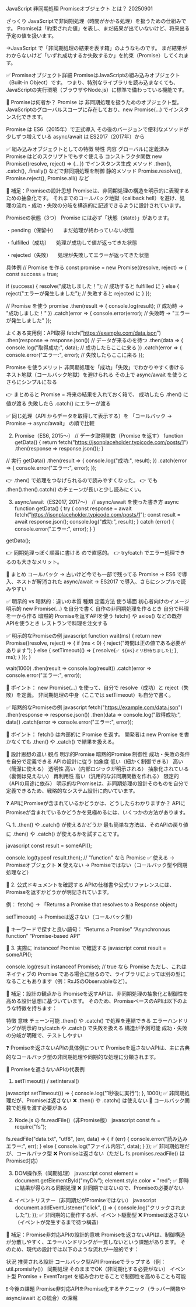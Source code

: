 JavaScript 非同期処理 Promiseオブジェクト とは？ 20250901

ざっくり
JavaScriptで非同期処理（時間がかかる処理）を扱うための仕組みです。
 Promiseは「約束された値」を表し、まだ結果が出ていないけど、将来出る予定の値を扱います。

→JavaScript で「非同期処理の結果を表す箱」のようなものです。
まだ結果がわからないけど「いずれ成功するか失敗するか」を約束（Promise）してくれます。

✅ Promiseオブジェクト詳細
PromiseはJavaScriptの組み込みオブジェクト（Built-in Object）です。
つまり、特別なライブラリを読み込まなくても、JavaScriptの実行環境（ブラウザやNode.js）に標準で備わっている機能です。

🔧 Promiseは何者か？
Promise は 非同期処理を扱うためのオブジェクト型。
JavaScriptのグローバルスコープに存在しており、new Promise(...) でインスタンス化できます。

Promise は ES6（2015年）で正式導入
その後のバージョンで便利なメソッドが少しずつ増えている
async/await は ES2017（2017年）から

✅ 組み込みオブジェクトとしての特徴
特性	                内容
グローバルに定義済み	Promise はどのスクリプトでもすぐ使える
コンストラクタ関数	    new Promise((resolve, reject) => {...}) でインスタンス生成
メソッド	           .then(), .catch(), .finally() などで非同期処理を制御
静的メソッド	       Promise.resolve(), Promise.reject(), Promise.all() など

🧠 補足：Promiseの設計思想
Promiseは、非同期処理の構造を明示的に表現するための抽象化です。 
それまでのコールバック地獄（callback hell）を避け、処理の流れ・成功・失敗の分岐を構造的に記述できるように設計されています。

Promiseの状態（3つ）
Promise には必ず「状態（state）」があります。

・pending（保留中）
　まだ処理が終わっていない状態

・fulfilled（成功）
　処理が成功して値が返ってきた状態

・rejected（失敗）
　処理が失敗してエラーが返ってきた状態

具体例
// Promise を作る
const promise = new Promise((resolve, reject) => {
  const success = true;

  if (success) {
    resolve("成功しました！"); // 成功すると fulfilled に
  } else {
    reject("エラーが発生しました"); // 失敗すると rejected に
  }
});

// Promise を使う
promise
  .then(result => {
    console.log(result); // 成功時 → "成功しました！"
  })
  .catch(error => {
    console.error(error); // 失敗時 → "エラーが発生しました"
  });

よくある実用例：API取得
fetch("https://example.com/data.json")
  .then(response => response.json()) // データが来るのを待つ
  .then(data => {
    console.log("取得成功:", data); // 成功したらここに来る
  })
  .catch(error => {
    console.error("エラー:", error); // 失敗したらここに来る
  });

Promise を使うメリット
非同期処理を「成功」「失敗」でわかりやすく書ける
ネスト地獄（コールバック地獄）を避けられる
その上で async/await を使うとさらにシンプルになる

👉 まとめると
Promise = 将来の結果を入れておく箱で、
成功したら .then() に値が渡る
失敗したら .catch() にエラーが渡る

✅ 同じ処理（API からデータを取得して表示する）を 「コールバック → Promise → async/await」 の順で比較

2. Promise（ES6, 2015〜）
// データ取得関数（Promise を返す）
function getData() {
  return fetch("https://jsonplaceholder.typicode.com/posts/1")
    .then(response => response.json());
}

// 実行
getData()
  .then(result => {
    console.log("成功:", result);
  })
  .catch(error => {
    console.error("エラー:", error);
  });


👉 .then() で処理をつなげられるので読みやすくなった。
👉 でも .then().then().catch() のチェーンが長いと少し読みにくい。

3. async/await（ES2017, 2017〜）
// async/await を使った書き方
async function getData() {
  try {
    const response = await fetch("https://jsonplaceholder.typicode.com/posts/1");
    const result = await response.json();
    console.log("成功:", result);
  } catch (error) {
    console.error("エラー:", error);
  }
}

getData();


👉 同期処理っぽく順番に書ける ので直感的。
👉 try/catch でエラー処理できるのも大きなメリット。

📌 まとめ
コールバック → 古いけど今でも一部で残ってる
Promise → ES6 で導入、ネストが解消された
async/await → ES2017 で導入、さらにシンプルで読みやすい





✅ 明示的 vs 暗黙的：違いの本質
種類	定義方法	                    使う場面	                                初心者向けのイメージ
明示的	new Promise(...) を自分で書く	自作の非同期処理を作るとき	                自分で料理を一から作る
暗黙的	Promiseを返すAPIを使う	        fetch() や axios() などの既存APIを使うとき	レストランで料理を注文する

✅ 明示的なPromiseの例
javascript
function wait(ms) {
  return new Promise((resolve, reject) => {
    if (ms < 0) {
      reject("時間は正の値である必要があります");
    } else {
      setTimeout(() => {
        resolve(`✅ ${ms}ミリ秒待ちました`);
      }, ms);
    }
  });
}

wait(1000)
  .then(result => console.log(result))
  .catch(error => console.error("エラー:", error));

🔧 ポイント：
new Promise(...) を使って、自分で resolve（成功）と reject（失敗）を定義。
非同期処理の中身（ここでは setTimeout）も自分で書く。

✅ 暗黙的なPromiseの例
javascript
fetch("https://example.com/data.json")
  .then(response => response.json())
  .then(data => console.log("取得成功:", data))
  .catch(error => console.error("エラー:", error));

🔧 ポイント：
fetch() は内部的に Promise を返す。
開発者は new Promise を書かなくても .then() や .catch() で結果を扱える。

🧠 設計思想の違い
観点	    明示的Promise	                    暗黙的Promise
制御性	    成功・失敗の条件を自分で定義できる	APIの設計に従う
抽象度	    低い（細かく制御できる）	       高い（簡潔に使える）
透明性	    高い（内部ロジックが明示される）	抽象化されている（裏側は見えない）
再利用性	高い（汎用的な非同期関数を作れる）	限定的（APIの用途に依存）
明示的なPromiseは、非同期処理の設計そのものを自分で定義できるため、戦略的なシステム設計に向いています。



❓ APIにPromiseが含まれているかどうかは、どうしたらわかりますか？
APIにPromiseが含まれているかどうかを見極めるには、いくつかの方法があります。

🔍 1. .then() や .catch() が使えるかどうか
最も簡単な方法は、そのAPIの戻り値に .then() や .catch() が使えるかを試すことです。

javascript
const result = someAPI();

console.log(typeof result.then); // "function" なら Promise
✅ 使える → Promiseオブジェクト ❌ 使えない → Promiseではない（コールバック型や同期処理など）

📘 2. 公式ドキュメントを確認する
APIの仕様書や公式リファレンスには、Promiseを返すかどうかが明記されています。

例：
fetch() → 「Returns a Promise that resolves to a Response object」

setTimeout() → Promiseは返さない（コールバック型）

🔎 キーワードで探すと良い語句：
“Returns a Promise”
“Asynchronous function”
“Promise-based API”

🧪 3. 実際に instanceof Promise で確認する
javascript
const result = someAPI();

console.log(result instanceof Promise); // true なら Promise
ただし、これは ネイティブの Promise である場合に限るので、ライブラリによっては別の型になることもあります（例：RxJSのObservableなど）。

🧠 補足：設計の観点から
Promiseを返すAPIは、非同期処理の抽象化と制御性を高める設計思想に基づいています。 
そのため、PromiseベースのAPIは以下のような特徴を持ちます：

特徴	                      意味
チェーン可能	           .then() や .catch() で処理を連結できる
エラーハンドリングが明示的	try/catch や .catch() で失敗を扱える
構造が予測可能	           成功・失敗の分岐が明確で、テストしやすい

❓ Promiseを返さないAPIの具体例について
Promiseを返さないAPIは、主に古典的なコールバック型の非同期処理や同期的な処理に分類されます。

🧵 Promiseを返さないAPIの代表例
1. setTimeout() / setInterval()

javascript
setTimeout(() => {
  console.log("1秒後に実行");
}, 1000);
✅ 非同期処理だが、Promiseは返さない
❌ .then() や .catch() は使えない
🔧 コールバック関数で処理を渡す必要がある

2. Node.js の fs.readFile()（非Promise版）
javascript
const fs = require("fs");

fs.readFile("data.txt", "utf8", (err, data) => {
  if (err) {
    console.error("読み込みエラー:", err);
  } else {
    console.log("ファイル内容:", data);
  }
});
✅ 非同期処理だが、コールバック型
❌ Promiseは返さない（ただし fs.promises.readFile() はPromise対応）

3. DOM操作系（同期処理）
javascript
const element = document.getElementById("myDiv");
element.style.color = "red";
✅ 即時に結果が得られる同期処理
❌ 非同期ではないので、Promiseの必要がない

4. イベントリスナー（非同期だがPromiseではない）
javascript
document.addEventListener("click", () => {
  console.log("クリックされました");
});
✅ 非同期的に動作するが、イベント駆動型
❌ Promiseは返さない（イベントが発生するまで待つ構造）

🧠 補足：Promise非対応APIの設計的意味
Promiseを返さないAPIは、制御構造が分散しやすく、エラーハンドリングが一貫しないという課題があります。
そのため、現代の設計では以下のような流れが一般的です：

状況	            推奨される設計
コールバック型API	Promiseでラップする（例：util.promisify()）
同期処理	       そのままでOK（非同期化する必要がない）
イベント型	        Promise + EventTarget を組み合わせることで制御性を高めることも可能

❗ 今後の課題
Promise非対応APIをPromise化するテクニック（ラッパー関数や async/await との統合）の深堀